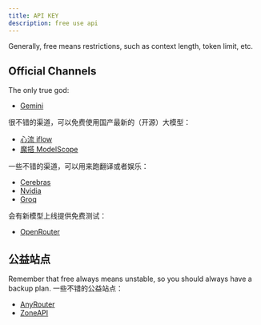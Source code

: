 ```yaml
---
title: API KEY
description: free use api
---
```


Generally, free means restrictions, such as context length, token limit, etc.

## Official Channels

The only true god:
- [Gemini](https://aistudio.google.com/)

很不错的渠道，可以免费使用国产最新的（开源）大模型：
- [心流 iflow](https://iflow.cn/)
- [魔搭 ModelScope](https://modelscope.cn/)

一些不错的渠道，可以用来跑翻译或者娱乐：
- [Cerebras](https://www.cerebras.com/)
- [Nvidia](https://www.nvidia.com/)
- [Groq](https://www.groq.com/)

会有新模型上线提供免费测试：
- [OpenRouter](https://openrouter.ai/)

## 公益站点

Remember that free always means unstable, so you should always have a backup plan. 一些不错的公益站点：
- [AnyRouter](https://anyrouter.top/)
- [ZoneAPI](https://zoneapi.top/)
